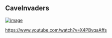 ## CaveInvaders

[![image](https://github.com/user-attachments/assets/275b7d64-535f-4c59-9105-5add68393822)](https://www.youtube.com/watch?v=X4PBvqaAffs)


https://www.youtube.com/watch?v=X4PBvqaAffs
